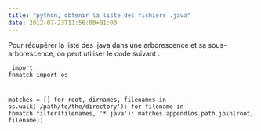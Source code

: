 ```yaml
---
title: "python, obtenir la liste des fichiers .java"
date: 2012-07-23T11:56:00+01:00
---
```

Pour récupérer la liste des .java dans une arborescence et sa sous-arborescence, on peut utiliser le code suivant :  <code><pre>
import fnmatch
import os

matches = []
for root, dirnames, filenames in os.walk('/path/to/the/directory'):
  for filename in fnmatch.filter(filenames, '*.java'):
      matches.append(os.path.join(root, filename))
</pre></code>
